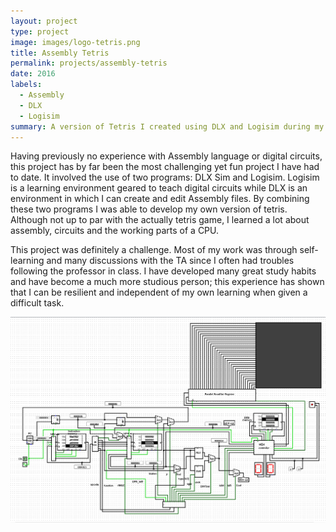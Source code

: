 ```yaml
---
layout: project
type: project
image: images/logo-tetris.png
title: Assembly Tetris
permalink: projects/assembly-tetris
date: 2016
labels:
  - Assembly
  - DLX
  - Logisim
summary: A version of Tetris I created using DLX and Logisim during my time in ICS 331
---
```


  Having previously no experience with Assembly language or digital circuits, this project has by far been the most challenging yet fun project I have had to date. It involved the use of two programs: DLX Sim and Logisim. Logisim is a learning environment geared to teach digital circuits while DLX is an environment in which I can create and edit Assembly files. By combining these two programs I was able to develop my own version of tetris. Although not up to par with the actually tetris game, I learned a lot about assembly, circuits and the working parts of a CPU.

  This project was definitely a challenge. Most of my work was through self-learning and many discussions with the TA since I often had troubles following the professor in class. I have developed many great study habits and have become a much more studious person; this experience has shown that I can be resilient and independent of my own learning when given a difficult task. 

<div class="ui large rounded images">
  <img class="ui image" src="../images/tetris.png">
</div>
